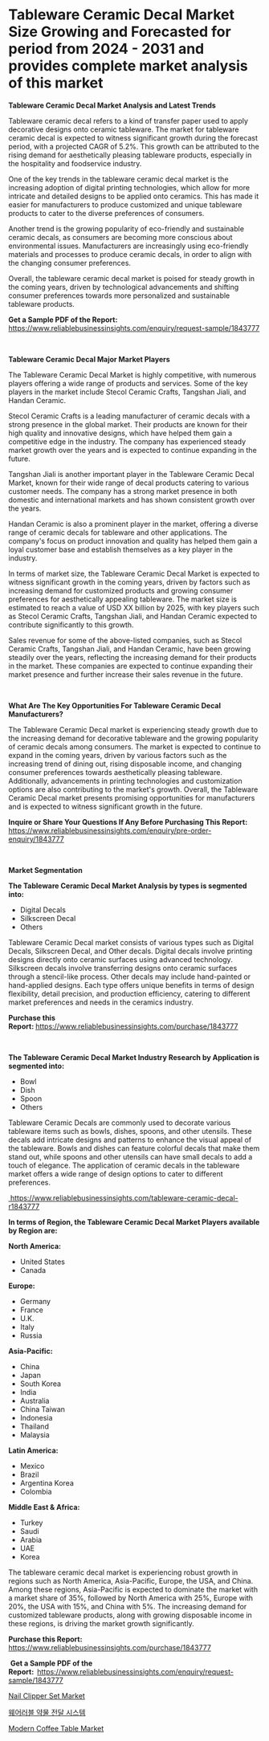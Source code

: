 <p><h1>Tableware Ceramic Decal Market Size Growing and Forecasted for period from 2024 - 2031 and provides complete market analysis of this market</h1></p><p><strong>Tableware Ceramic Decal Market Analysis and Latest Trends</strong></p>
<p><p>Tableware ceramic decal refers to a kind of transfer paper used to apply decorative designs onto ceramic tableware. The market for tableware ceramic decal is expected to witness significant growth during the forecast period, with a projected CAGR of 5.2%. This growth can be attributed to the rising demand for aesthetically pleasing tableware products, especially in the hospitality and foodservice industry. </p><p>One of the key trends in the tableware ceramic decal market is the increasing adoption of digital printing technologies, which allow for more intricate and detailed designs to be applied onto ceramics. This has made it easier for manufacturers to produce customized and unique tableware products to cater to the diverse preferences of consumers.</p><p>Another trend is the growing popularity of eco-friendly and sustainable ceramic decals, as consumers are becoming more conscious about environmental issues. Manufacturers are increasingly using eco-friendly materials and processes to produce ceramic decals, in order to align with the changing consumer preferences.</p><p>Overall, the tableware ceramic decal market is poised for steady growth in the coming years, driven by technological advancements and shifting consumer preferences towards more personalized and sustainable tableware products.</p></p>
<p><strong>Get a Sample PDF of the Report:&nbsp;</strong> <a href="https://www.reliablebusinessinsights.com/enquiry/request-sample/1843777">https://www.reliablebusinessinsights.com/enquiry/request-sample/1843777</a></p>
<p>&nbsp;</p>
<p><strong>Tableware Ceramic Decal Major Market Players</strong></p>
<p><p>The Tableware Ceramic Decal Market is highly competitive, with numerous players offering a wide range of products and services. Some of the key players in the market include Stecol Ceramic Crafts, Tangshan Jiali, and Handan Ceramic.</p><p>Stecol Ceramic Crafts is a leading manufacturer of ceramic decals with a strong presence in the global market. Their products are known for their high quality and innovative designs, which have helped them gain a competitive edge in the industry. The company has experienced steady market growth over the years and is expected to continue expanding in the future.</p><p>Tangshan Jiali is another important player in the Tableware Ceramic Decal Market, known for their wide range of decal products catering to various customer needs. The company has a strong market presence in both domestic and international markets and has shown consistent growth over the years.</p><p>Handan Ceramic is also a prominent player in the market, offering a diverse range of ceramic decals for tableware and other applications. The company's focus on product innovation and quality has helped them gain a loyal customer base and establish themselves as a key player in the industry.</p><p>In terms of market size, the Tableware Ceramic Decal Market is expected to witness significant growth in the coming years, driven by factors such as increasing demand for customized products and growing consumer preferences for aesthetically appealing tableware. The market size is estimated to reach a value of USD XX billion by 2025, with key players such as Stecol Ceramic Crafts, Tangshan Jiali, and Handan Ceramic expected to contribute significantly to this growth.</p><p>Sales revenue for some of the above-listed companies, such as Stecol Ceramic Crafts, Tangshan Jiali, and Handan Ceramic, have been growing steadily over the years, reflecting the increasing demand for their products in the market. These companies are expected to continue expanding their market presence and further increase their sales revenue in the future.</p></p>
<p>&nbsp;</p>
<p><strong>What Are The Key Opportunities For Tableware Ceramic Decal Manufacturers?</strong></p>
<p><p>The Tableware Ceramic Decal market is experiencing steady growth due to the increasing demand for decorative tableware and the growing popularity of ceramic decals among consumers. The market is expected to continue to expand in the coming years, driven by various factors such as the increasing trend of dining out, rising disposable income, and changing consumer preferences towards aesthetically pleasing tableware. Additionally, advancements in printing technologies and customization options are also contributing to the market's growth. Overall, the Tableware Ceramic Decal market presents promising opportunities for manufacturers and is expected to witness significant growth in the future.</p></p>
<p><strong>Inquire or Share Your Questions If Any Before Purchasing This Report:</strong> <a href="https://www.reliablebusinessinsights.com/enquiry/pre-order-enquiry/1843777">https://www.reliablebusinessinsights.com/enquiry/pre-order-enquiry/1843777</a></p>
<p>&nbsp;</p>
<p><strong>Market Segmentation</strong></p>
<p><strong>The Tableware Ceramic Decal Market Analysis by types is segmented into:</strong></p>
<p><ul><li>Digital Decals</li><li>Silkscreen Decal</li><li>Others</li></ul></p>
<p><p>Tableware Ceramic Decal market consists of various types such as Digital Decals, Silkscreen Decal, and Other decals. Digital decals involve printing designs directly onto ceramic surfaces using advanced technology. Silkscreen decals involve transferring designs onto ceramic surfaces through a stencil-like process. Other decals may include hand-painted or hand-applied designs. Each type offers unique benefits in terms of design flexibility, detail precision, and production efficiency, catering to different market preferences and needs in the ceramics industry.</p></p>
<p><strong>Purchase this Report:&nbsp;</strong><a href="https://www.reliablebusinessinsights.com/purchase/1843777">https://www.reliablebusinessinsights.com/purchase/1843777</a></p>
<p>&nbsp;</p>
<p><strong>The Tableware Ceramic Decal Market Industry Research by Application is segmented into:</strong></p>
<p><ul><li>Bowl</li><li>Dish</li><li>Spoon</li><li>Others</li></ul></p>
<p><p>Tableware Ceramic Decals are commonly used to decorate various tableware items such as bowls, dishes, spoons, and other utensils. These decals add intricate designs and patterns to enhance the visual appeal of the tableware. Bowls and dishes can feature colorful decals that make them stand out, while spoons and other utensils can have small decals to add a touch of elegance. The application of ceramic decals in the tableware market offers a wide range of design options to cater to different preferences.</p></p>
<p><a href="https://www.reliablebusinessinsights.com/tableware-ceramic-decal-r1843777">&nbsp;https://www.reliablebusinessinsights.com/tableware-ceramic-decal-r1843777</a></p>
<p><strong>In terms of Region, the Tableware Ceramic Decal Market Players available by Region are:</strong></p>
<p>
    <p> <strong> North America: </strong>
        <ul>
            <li>United States</li>
            <li>Canada</li>
        </ul>
        </p> 
    <p> <strong> Europe: </strong>
        <ul>
            <li>Germany</li>
            <li>France</li>
            <li>U.K.</li>
            <li>Italy</li>
            <li>Russia</li>
        </ul>
        </p> 
    <p> <strong> Asia-Pacific: </strong>
        <ul>
            <li>China</li>
            <li>Japan</li>
            <li>South Korea</li>
            <li>India</li>
            <li>Australia</li>
            <li>China Taiwan</li>
            <li>Indonesia</li>
            <li>Thailand</li>
            <li>Malaysia</li>
        </ul>
        </p> 
    <p> <strong> Latin America: </strong>
        <ul>
            <li>Mexico</li>
            <li>Brazil</li>
            <li>Argentina Korea</li>
            <li>Colombia</li>
        </ul>
        </p> 
    <p> <strong> Middle East & Africa: </strong>
        <ul>
            <li>Turkey</li>
            <li>Saudi</li>
            <li>Arabia</li>
            <li>UAE</li>
            <li>Korea</li>
        </ul>
    </p>
    </p>
<p><p>The tableware ceramic decal market is experiencing robust growth in regions such as North America, Asia-Pacific, Europe, the USA, and China. Among these regions, Asia-Pacific is expected to dominate the market with a market share of 35%, followed by North America with 25%, Europe with 20%, the USA with 15%, and China with 5%. The increasing demand for customized tableware products, along with growing disposable income in these regions, is driving the market growth significantly.</p></p>
<p><strong>Purchase this Report: </strong><a href="https://www.reliablebusinessinsights.com/purchase/1843777">https://www.reliablebusinessinsights.com/purchase/1843777</a></p>
<p>&nbsp;<strong>Get a Sample PDF of the Report:&nbsp;&nbsp;</strong><a href="https://www.reliablebusinessinsights.com/enquiry/request-sample/1843777">https://www.reliablebusinessinsights.com/enquiry/request-sample/1843777</a></p>
<p><strong></strong></p>
<p><p><a href="https://github.com/ChiragRP21/Market-Research-Report-List-5/blob/main/nail-clipper-set-market.md">Nail Clipper Set Market</a></p><p><a href="https://github.com/vdhdwjyp90142/Market-Research-Report-List-2/blob/main/3440801153819.md">웨어러블 약물 전달 시스템</a></p><p><a href="https://github.com/eeenafisainka/Market-Research-Report-List-1/blob/main/modern-coffee-table-market.md">Modern Coffee Table Market</a></p></p>